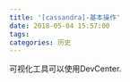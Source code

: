 ```yaml
---
title: '[cassandra]-基本操作'
date: 2018-05-04 15:57:00
tags:
categories: 历史
---
```


可视化工具可以使用DevCenter.

<!--more-->
